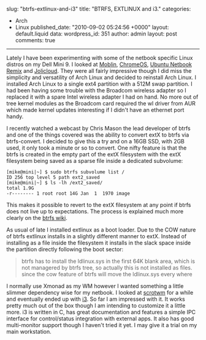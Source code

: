 slug: "btrfs-extlinux-and-i3"
title: "BTRFS, EXTLINUX and i3."
categories:
  - Arch
  - Linux
published_date: "2010-09-02 05:24:56 +0000"
layout: default.liquid
data:
  wordpress_id: 351
  author: admin
  layout: post
  comments: true
---
Lately I have been experimenting with some of the netbook specific Linux distros
on my Dell Mini 9. I looked at [Moblin][0], [ChromeOS][1], [Ubuntu Netbook
Remix][2] and [Jolicloud][3]. They were all fairly impressive though I did miss
the simplicity and versatility of Arch Linux and decided to reinstall Arch
Linux. I installed Arch Linux to a single ext4 partition with a 512M swap
partition. I had been having some trouble with the Broadcom wireless adapter so
I replaced it with a spare Intel wireless adapter I had on hand. No more out of
tree kernel modules as the Broadcom card required the wl driver from AUR which
made kernel updates interesting if I didn't have an ethernet port handy.

I recently watched a webcast by Chris Mason the lead developer of btrfs and one
of the things covered was the ability to convert extX to btrfs via
btrfs-convert. I decided to give this a try and on a 16GB SSD, with 2GB used, it
only took a minute or so to convert. One nifty feature is that the btrfs is
created in the empty part of the extX filesystem with the extX filesystem being
saved as a sparse file inside a dedicated subvolume:

	[mike@mini|~] $ sudo btrfs subvolume list /
	ID 256 top level 5 path ext2_saved
	[mike@mini|~] $ ls -lh /ext2_saved/
	total 1.9G
	-r-------- 1 root root 14G Jan  1  1970 image

This makes it possible to revert to the extX filesystem at any point if btrfs
does not live up to expectations. The process is explained much more clearly on
the [btrfs wiki][4].

As usual of late I installed extlinux as a boot loader. Due to the COW nature of
btrfs extlinux installs in a slightly different manner to extX. Instead of
installing as a file inside the filesystem it installs in the slack space inside
the partition directly following the boot sector:

> btrfs has to install the ldlinux.sys in the first 64K blank area, which
is not managered by btrfs tree, so actually this is not installed as files.
since the cow feature of btrfs will move the ldlinux.sys every where

I normally use Xmonad as my WM however I wanted something a little slimmer
dependency wise for my netbook. I looked at [scrotwm][5] for a while and
eventually ended up with [i3][6]. So far I am impressed with it. It works pretty
much out of the box though I am intending to customize it a little more. i3 is
written in C, has great documentation and features a simple IPC interface for
control/status integration with external apps. It also has good multi-monitor
support though I haven't tried it yet. I may give it a trial on my main
workstation.

[0]: http://moblin.org/
[1]: http://chromeos.hexxeh.net/
[2]: http://www.ubuntu.com/netbook
[3]: http://www.jolicloud.com/
[4]: https://btrfs.wiki.kernel.org/index.php/Conversion_from_Ext3
[5]: http://www.scrotwm.org/
[6]: http://i3.zekjur.net/
